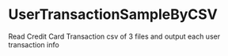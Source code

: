 # UserTransactionSampleByCSV
Read Credit Card Transaction csv of 3 files and output each user transaction info
